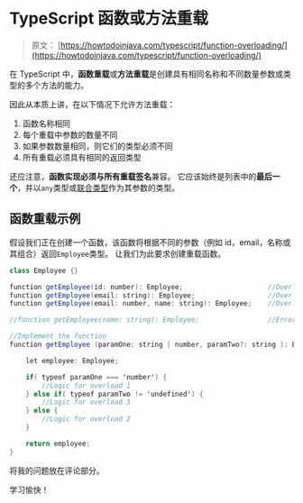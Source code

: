 # TypeScript 函数或方法重载

> 原文： [https://howtodoinjava.com/typescript/function-overloading/](https://howtodoinjava.com/typescript/function-overloading/)

在 TypeScript 中，**函数重载**或**方法重载**是创建具有相同名称和不同数量参数或类型的多个方法的能力。

因此从本质上讲，在以下情况下允许方法重载：

1.  函数名称相同
2.  每个重载中参数的数量不同
3.  如果参数数量相同，则它们的类型必须不同
4.  所有重载必须具有相同的返回类型

还应注意，**函数实现必须与所有重载签名**兼容。 它应该始终是列表中的**最后一个**，并以`any`类型或[联合类型](https://howtodoinjava.com/typescript/union-types/)作为其参数的类型。

## 函数重载示例

假设我们正在创建一个函数，该函数将根据不同的参数（例如 id，email，名称或其组合）返回`Employee`类型。 让我们为此要求创建重载函数。

```java
class Employee {}

function getEmployee(id: number): Employee; 					//Overload 1
function getEmployee(email: string): Employee; 					//Overload 2
function getEmployee(email: number, name: string): Employee; 	//Overload 3

//function getEmployee(name: string): Employee; 				//Error - Conflict with Overload 2

//Implement the function
function getEmployee (paramOne: string | number, paramTwo?: string ): Employee { 

	let employee: Employee;

    if( typeof paramOne === 'number') {
    	//Logic for overload 1
	} else if( typeof paramTwo != 'undefined') {
		//Logic for overload 3
	} else {
		//Logic for overload 2
	}

	return employee;
} 

```

将我的问题放在评论部分。

学习愉快！